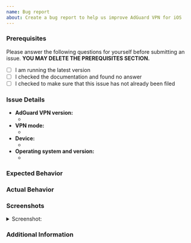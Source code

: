 ```yaml
---
name: Bug report
about: Create a bug report to help us improve AdGuard VPN for iOS
---
```


### Prerequisites

Please answer the following questions for yourself before submitting an issue. **YOU MAY DELETE THE PREREQUISITES SECTION.**

- [ ] I am running the latest version
- [ ] I checked the documentation and found no answer
- [ ] I checked to make sure that this issue has not already been filed

### Issue Details

<!--- Please include all relevant details about the environment you experienced the bug in -->

- **AdGuard VPN version:**
  - <!-- (e.g. v1.0.0) -->
- **VPN mode:**
  - <!-- (e.g. Local VPN / SOCKS5) -->
- **Device:**
  - <!-- (e.g. iPhone 8) -->
- **Operating system and version:**
  - <!-- (e.g. iOS 14) -->

### Expected Behavior

<!-- A clear and concise description of what you expected to happen. -->

### Actual Behavior

<!-- A clear and concise description of what actually happened. -->

### Screenshots

<!-- If applicable, add screenshots to help explain your problem. -->

<details><summary>Screenshot:</summary>

<!--- drag and drop, upload or paste your screenshot to this area-->

</details>

### Additional Information

<!-- Add any other context about the problem here. -->